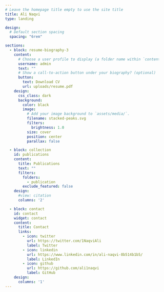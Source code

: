 ```yaml
---
# Leave the homepage title empty to use the site title
title: Ali Naqvi
type: landing

design:
  # Default section spacing
  spacing: "6rem"

sections:
  - block: resume-biography-3
    content:
      # Choose a user profile to display (a folder name within `content/authors/`)
      username: admin
      text: ""
      # Show a call-to-action button under your biography? (optional)
      button:
        text: Download CV
        url: uploads/resume.pdf
    design:
      css_class: dark
      background:
        color: black
        image:
          # Add your image background to `assets/media/`.
          filename: stacked-peaks.svg
          filters:
            brightness: 1.0
          size: cover
          position: center
          parallax: false

  - block: collection
    id: publications
    content:
      title: Publications
      text: ""
      filters:
        folders:
          - publication
        exclude_featured: false
    design:
      #view: citation
      columns: '2'

  - block: contact
    id: contact
    widget: contact
    content:
      title: Contact
      links:
        - icon: twitter
          url: https://twitter.com/1NaqviAli
          label: Twitter
        - icon: linkedin
          url: https://www.linkedin.com/in/ali-naqvi-8b514b1b5/
          label: LinkedIn
        - icon: github
          url: https://github.com/ali1naqvi
          label: GitHub
    design:
      columns: '1'
---
```

